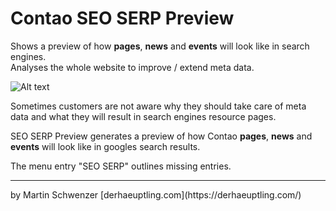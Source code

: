# Contao SEO SERP Preview

Shows a preview of how <b>pages</b>, <b>news</b> and <b>events</b> will look like in search engines. <br>
Analyses the whole website to improve / extend meta data.

![Alt text](../screenshots/screenshot.jpg?raw=true)

Sometimes customers are not aware why they should take care of meta data and what they will result in search engines resource pages.

SEO SERP Preview generates a preview of how Contao <b>pages</b>, <b>news</b> and <b>events</b> will look like in googles search results. 

The menu entry "SEO SERP" outlines missing entries.

<hr>
by Martin Schwenzer [derhaeuptling.com](https://derhaeuptling.com/)

